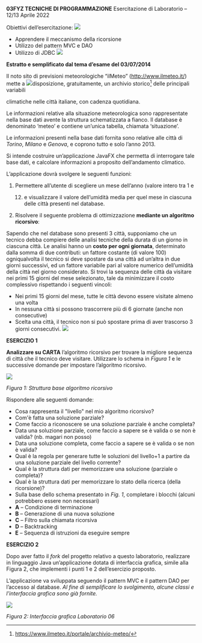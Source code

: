 ﻿**03FYZ TECNICHE DI PROGRAMMAZIONE** Esercitazione di Laboratorio – 12/13 Aprile 2022 

Obiettivi dell’esercitazione: ![](Aspose.Words.77aa6138-2e22-4ab4-b54a-9d61742e4d42.001.png)

- Apprendere il meccanismo della ricorsione 
- Utilizzo del pattern MVC e DAO 
- Utilizzo di JDBC ![](Aspose.Words.77aa6138-2e22-4ab4-b54a-9d61742e4d42.002.png)

**Estratto e semplificato dal tema d’esame del 03/07/2014** 

Il noto sito di previsioni meteorologiche “ilMeteo” (http://www.ilmeteo.it/) mette a  ![](Aspose.Words.77aa6138-2e22-4ab4-b54a-9d61742e4d42.003.png)disposizione,  gratuitamente,  un  archivio  storico[^1]  delle  principali  variabili  

climatiche nelle città italiane, con cadenza quotidiana. 

Le  informazioni  relative  alla  situazione  meteorologica  sono  rappresentate  nella  base  dati  avente  la  struttura  schematizzata  a  fianco.  Il  database  è  denominato  ‘meteo’ e contiene un’unica tabella, chiamata ‘situazione’.  

Le informazioni presenti nella base dati fornita sono relative alle città di *Torino*,  *Milano* e *Genova*, e coprono tutto e solo l’anno 2013.  

Si intende costruire un’applicazione JavaFX che permetta di interrogare tale base  dati, e calcolare informazioni a proposito dell’andamento climatico.  

L’applicazione dovrà svolgere le seguenti funzioni:   

1. Permettere all’utente di scegliere un mese dell’anno (valore intero tra 1 e  

   12) e visualizzare il valore dell’umidità media per quel mese in ciascuna delle città presenti nel database. 
1. Risolvere il seguente problema di ottimizzazione **mediante un algoritmo ricorsivo**: 

Sapendo che nel database sono presenti 3 città, supponiamo che un tecnico debba compiere delle analisi tecniche  della  durata  di  un  giorno  in  ciascuna  città.  Le  analisi  hanno  un  **costo  per  ogni  giornata**, determinato dalla somma di due contributi: un fattore costante (di valore 100) ogniqualvolta il tecnico si deve spostare da una città ad un’altra in due giorni successivi, ed un fattore variabile pari al valore numerico dell’umidità della città nel giorno considerato. Si trovi la sequenza delle città da visitare nei primi 15 giorni del mese selezionato, tale da minimizzare il costo complessivo rispettando i seguenti vincoli: 

- Nei primi 15 giorni del mese, tutte le città devono essere visitate almeno una volta 
- In nessuna città si possono trascorrere più di 6 giornate (anche non consecutive) 
- Scelta una città, il tecnico non si può spostare prima di aver trascorso 3 giorni consecutivi. ![](Aspose.Words.77aa6138-2e22-4ab4-b54a-9d61742e4d42.004.png)

**ESERCIZIO 1** 

**Analizzare su CARTA** l’algoritmo ricorsivo per trovare la migliore sequenza di città che il tecnico deve visitare. Utilizzare lo schema in *Figura 1* e le successive domande per impostare l’algoritmo ricorsivo. 

![](Aspose.Words.77aa6138-2e22-4ab4-b54a-9d61742e4d42.005.png)

*Figura 1: Struttura base algoritmo ricorsivo*

Rispondere alle seguenti domande: 

- Cosa rappresenta il "livello" nel mio algoritmo ricorsivo? 
- Com'è fatta una soluzione parziale?  
- Come faccio a riconoscere se una soluzione parziale è anche completa? 
- Data una soluzione parziale, come faccio a sapere se è valida o se non è valida?  (nb. magari non posso) 
- Data una soluzione completa, come faccio a sapere se è valida o se non è valida? 
- Qual è la regola per generare tutte le soluzioni del livello+1 a partire da una soluzione parziale del livello corrente? 
- Qual è la struttura dati per memorizzare una soluzione (parziale o completa)? 
- Qual è la struttura dati per memorizzare lo stato della ricerca (della ricorsione)? 
- Sulla base dello schema presentato in *Fig. 1*, completare i blocchi (alcuni potrebbero essere non necessari) 
- **A** – Condizione di terminazione 
- **B** – Generazione di una nuova soluzione 
- **C** – Filtro sulla chiamata ricorsiva 
- **D** – Backtracking 
- **E** – Sequenza di istruzioni da eseguire sempre 

**ESERCIZIO 2** 

Dopo  aver  fatto  il  *fork*  del  progetto  relativo  a  questo  laboratorio,  realizzare  in  linguaggio  Java un’applicazione dotata di interfaccia grafica, simile alla Figura 2, che implementi i punti 1 e 2 dell’esercizio proposto. 

L’applicazione va sviluppata seguendo il pattern MVC e il pattern DAO per l’accesso al database. *Al fine di semplificare lo svolgimento, alcune classi e l’interfaccia grafica sono già fornite.* 

![](Aspose.Words.77aa6138-2e22-4ab4-b54a-9d61742e4d42.006.png)

*Figura 2: Interfaccia grafica Laboratorio 06* 

[^1]: https://www.ilmeteo.it/portale/archivio-meteo/